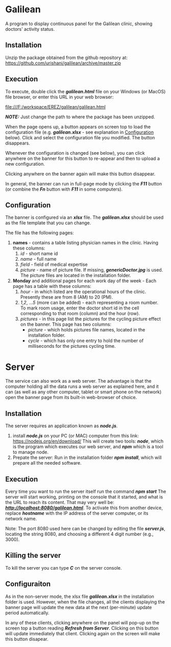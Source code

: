 # Galilean 
A program to display continuous panel for the Galilean 
clinic, showing doctors' activity status.

## Installation
Unzip the package obtained from the github repository at:
<https://github.com/urishani/galilean/archive/master.zip>

## Execution
To execute, double click the ***galilean.html*** 
file on your Windows (or MacOS) file browser, 
or enter this URL in your web browser:

<file:///F:/workspace/EREZ/galilean/galilean.html>

***NOTE:*** Just change the path to where the package has been unzipped.

When the page opens up, a button appears on screen top
to load the configuration file (e.g. ***galilean.xlsx*** - see explanation in 
[Configuration](#configuration) below).
Click and select the configuration file you modified. The button disappears.

Whenever the configuration is changed (see below), you can click anywhere on the 
banner for this button to re-appear and then to upload a new configuration.

Clicking anywhere on the banner again will make this button disappear.

In general, the banner can run in full-page mode by clicking
the ***F11*** button (or combine the ***Fn*** button with ***F11*** 
in some computers).

## Configuration
The banner is configured via an ***xlsx*** file. The ***galilean.xlsx*** should
be used as the file template that you can change.

The file has the following pages:
1. **names** - contains a table listing physician names in the clinic. Having these columns:
   1. *id* - short name id
   2. *name* - full name
   3. *field* - field of medical expertise
   4. *picture* - name of picture file. If missing, ***genericDoctor.jpg*** is used.
The picture files are located in the installation folder.
2. **Monday** and additional pages for each work day of the week - Each page has a table 
    with these columns:
   1. *hour* - in which listed are the operational hours of the clinic. Presently these are
        from 8 (AM) to 20 (PM).
   2. *1*,*2*, ...*5* (more can be added) - each representing a room number.    
To mark room usage, enter the doctor short id in the cell corresponding to
that room (column) and the hour (row).
   3. *pictures* - in this page list the pictures for the cycling picture effect on the banner. This page has two columns: 
      * *picture* - which holds pictures file names, located in the installation folder. 
      * *cycle* - which has only one entry to hold the number of 
milliseconds for the pictures cycling time.

# Server

The service can also work as a web server. The advantage is that the computer holding
all the data runs a web server as explained here, 
and it can (as well as any other computer, tablet or smart phone on the network)
open the banner page from its built-in web-browser of choice.

## Installation

The server requires an application known as ***node.js***.
1. install ***node.js*** on your PC (or MAC) computer from this link:
<https://nodejs.org/en/download/>
This will create two tools: ***node***, which is the program which 
 executes our web server, and ***npm*** which is a tool to manage
 node.
2. Prepate the server: Run in the installation folder ***npm install***, which will prepare
all the needed software.

## Execution
Every time you want to run the server itself run the command
***npm start***
The server will start working, printing on the console that 
it started, and what is the URL to reach its content.
That may very well be: ***<http://localhost:8080/galilean.html>***.
To activate this from another device, replace ***hostname*** with the 
IP address of the server computer, or its network name.

Note: The port 8080 used here can be changed by editing the 
file ***server.js***, locating the string 8080, and choosing 
a different 4 digit number (e.g., 3000).

## Killing the server
To kill the server you can type ***<ctrl>C*** on the server console.

## Configuraiton

As in the non-server mode, the xlsx file ***galilean.xlsx***
in the installation folder is used. However, when the file
changes, all the clients displaying the banner page will update
the new data at the next (per-minute) update period automatically.

In any of these clients, clicking anywhere on the panel will 
pop-up on the screen top a button reading ***Refresh from Server***.
Clicking on this button will update immediately that client.
Clicking again on the screen will make this button disapear. 